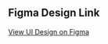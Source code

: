 ## Figma Design Link
[View UI Design on Figma](https://www.figma.com/design/8Ys7pC6boN7qX7IF4O4g3t/Untitled?node-id=0-1&t=qnNzAkZiOALIocH8-1)
